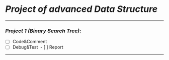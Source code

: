# *Project of advanced Data Structure*
---
### *Project 1 (Binary Search Tree)*:
  - [ ] Code&Comment
  - [ ] Debug&Test
  - [ ] Report
---

